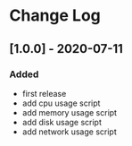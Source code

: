 # Change Log

## [1.0.0] - 2020-07-11
### Added
- first release
- add cpu usage script
- add memory usage script
- add disk usage script
- add network usage script